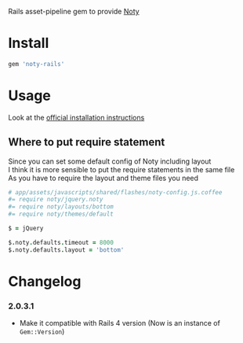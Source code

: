 Rails asset-pipeline gem to provide [Noty](http://needim.github.com/noty/)

# Install
```ruby
gem 'noty-rails'
```

# Usage

Look at the [official installation instructions](http://needim.github.com/noty/#installation)

## Where to put require statement
Since you can set some default config of Noty including layout  
I think it is more sensible to put the require statements in the same file  
As you have to require the layout and theme files you need
```coffeescript
# app/assets/javascripts/shared/flashes/noty-config.js.coffee
#= require noty/jquery.noty
#= require noty/layouts/bottom
#= require noty/themes/default

$ = jQuery

$.noty.defaults.timeout = 8000
$.noty.defaults.layout = 'bottom'
```

# Changelog

### 2.0.3.1

- Make it compatible with Rails 4 version (Now is an instance of `Gem::Version`)
